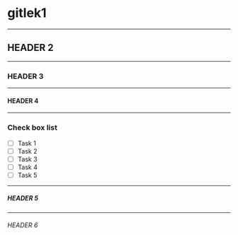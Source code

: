 # gitlek1
***
## HEADER 2
***
### HEADER 3
***
#### HEADER 4
***
### Check box list
- [ ] Task 1
- [ ] Task 2
- [ ] Task 3
- [ ] Task 4
- [ ] Task 5
***
##### HEADER 5
***
###### HEADER 6
